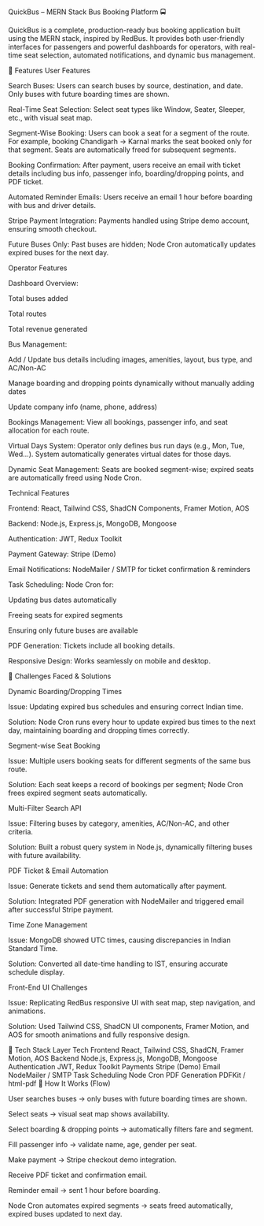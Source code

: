 QuickBus – MERN Stack Bus Booking Platform 🚍

QuickBus is a complete, production-ready bus booking application built using the MERN stack, inspired by RedBus. It provides both user-friendly interfaces for passengers and powerful dashboards for operators, with real-time seat selection, automated notifications, and dynamic bus management.

🔹 Features
User Features

Search Buses: Users can search buses by source, destination, and date. Only buses with future boarding times are shown.

Real-Time Seat Selection: Select seat types like Window, Seater, Sleeper, etc., with visual seat map.

Segment-Wise Booking: Users can book a seat for a segment of the route. For example, booking Chandigarh → Karnal marks the seat booked only for that segment. Seats are automatically freed for subsequent segments.

Booking Confirmation: After payment, users receive an email with ticket details including bus info, passenger info, boarding/dropping points, and PDF ticket.

Automated Reminder Emails: Users receive an email 1 hour before boarding with bus and driver details.

Stripe Payment Integration: Payments handled using Stripe demo account, ensuring smooth checkout.

Future Buses Only: Past buses are hidden; Node Cron automatically updates expired buses for the next day.

Operator Features

Dashboard Overview:

Total buses added

Total routes

Total revenue generated

Bus Management:

Add / Update bus details including images, amenities, layout, bus type, and AC/Non-AC

Manage boarding and dropping points dynamically without manually adding dates

Update company info (name, phone, address)

Bookings Management: View all bookings, passenger info, and seat allocation for each route.

Virtual Days System: Operator only defines bus run days (e.g., Mon, Tue, Wed…). System automatically generates virtual dates for those days.

Dynamic Seat Management: Seats are booked segment-wise; expired seats are automatically freed using Node Cron.

Technical Features

Frontend: React, Tailwind CSS, ShadCN Components, Framer Motion, AOS

Backend: Node.js, Express.js, MongoDB, Mongoose

Authentication: JWT, Redux Toolkit

Payment Gateway: Stripe (Demo)

Email Notifications: NodeMailer / SMTP for ticket confirmation & reminders

Task Scheduling: Node Cron for:

Updating bus dates automatically

Freeing seats for expired segments

Ensuring only future buses are available

PDF Generation: Tickets include all booking details.

Responsive Design: Works seamlessly on mobile and desktop.

🔹 Challenges Faced & Solutions

Dynamic Boarding/Dropping Times

Issue: Updating expired bus schedules and ensuring correct Indian time.

Solution: Node Cron runs every hour to update expired bus times to the next day, maintaining boarding and dropping times correctly.

Segment-wise Seat Booking

Issue: Multiple users booking seats for different segments of the same bus route.

Solution: Each seat keeps a record of bookings per segment; Node Cron frees expired segment seats automatically.

Multi-Filter Search API

Issue: Filtering buses by category, amenities, AC/Non-AC, and other criteria.

Solution: Built a robust query system in Node.js, dynamically filtering buses with future availability.

PDF Ticket & Email Automation

Issue: Generate tickets and send them automatically after payment.

Solution: Integrated PDF generation with NodeMailer and triggered email after successful Stripe payment.

Time Zone Management

Issue: MongoDB showed UTC times, causing discrepancies in Indian Standard Time.

Solution: Converted all date-time handling to IST, ensuring accurate schedule display.

Front-End UI Challenges

Issue: Replicating RedBus responsive UI with seat map, step navigation, and animations.

Solution: Used Tailwind CSS, ShadCN UI components, Framer Motion, and AOS for smooth animations and fully responsive design.

🔹 Tech Stack
Layer	Tech
Frontend	React, Tailwind CSS, ShadCN, Framer Motion, AOS
Backend	Node.js, Express.js, MongoDB, Mongoose
Authentication	JWT, Redux Toolkit
Payments	Stripe (Demo)
Email	NodeMailer / SMTP
Task Scheduling	Node Cron
PDF Generation	PDFKit / html-pdf
🔹 How It Works (Flow)

User searches buses → only buses with future boarding times are shown.

Select seats → visual seat map shows availability.

Select boarding & dropping points → automatically filters fare and segment.

Fill passenger info → validate name, age, gender per seat.

Make payment → Stripe checkout demo integration.

Receive PDF ticket and confirmation email.

Reminder email → sent 1 hour before boarding.

Node Cron automates expired segments → seats freed automatically, expired buses updated to next day.
